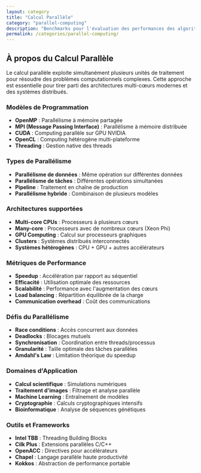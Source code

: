 ```yaml
---
layout: category
title: "Calcul Parallèle"
category: "parallel-computing"
description: "Benchmarks pour l'évaluation des performances des algorithmes parallèles et des modèles de programmation parallèle"
permalink: /categories/parallel-computing/
---
```


## À propos du Calcul Parallèle

Le calcul parallèle exploite simultanément plusieurs unités de traitement pour résoudre des problèmes computationnels complexes. Cette approche est essentielle pour tirer parti des architectures multi-cœurs modernes et des systèmes distribués.

### Modèles de Programmation

- **OpenMP** : Parallélisme à mémoire partagée
- **MPI (Message Passing Interface)** : Parallélisme à mémoire distribuée
- **CUDA** : Computing parallèle sur GPU NVIDIA
- **OpenCL** : Computing hétérogène multi-plateforme
- **Threading** : Gestion native des threads

### Types de Parallélisme

- **Parallélisme de données** : Même opération sur différentes données
- **Parallélisme de tâches** : Différentes opérations simultanées
- **Pipeline** : Traitement en chaîne de production
- **Parallélisme hybride** : Combinaison de plusieurs modèles

### Architectures supportées

- **Multi-core CPUs** : Processeurs à plusieurs cœurs
- **Many-core** : Processeurs avec de nombreux cœurs (Xeon Phi)
- **GPU Computing** : Calcul sur processeurs graphiques
- **Clusters** : Systèmes distribués interconnectés
- **Systèmes hétérogènes** : CPU + GPU + autres accélérateurs

### Métriques de Performance

- **Speedup** : Accélération par rapport au séquentiel
- **Efficacité** : Utilisation optimale des ressources
- **Scalabilité** : Performance avec l'augmentation des cœurs
- **Load balancing** : Répartition équilibrée de la charge
- **Communication overhead** : Coût des communications

### Défis du Parallélisme

- **Race conditions** : Accès concurrent aux données
- **Deadlocks** : Blocages mutuels
- **Synchronisation** : Coordination entre threads/processus
- **Granularité** : Taille optimale des tâches parallèles
- **Amdahl's Law** : Limitation théorique du speedup

### Domaines d'Application

- **Calcul scientifique** : Simulations numériques
- **Traitement d'images** : Filtrage et analyse parallèle
- **Machine Learning** : Entraînement de modèles
- **Cryptographie** : Calculs cryptographiques intensifs
- **Bioinformatique** : Analyse de séquences génétiques

### Outils et Frameworks

- **Intel TBB** : Threading Building Blocks
- **Cilk Plus** : Extensions parallèles C/C++
- **OpenACC** : Directives pour accélérateurs
- **Chapel** : Langage parallèle haute productivité
- **Kokkos** : Abstraction de performance portable
